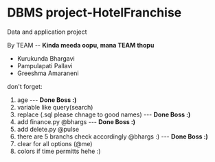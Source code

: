 # DBMS project-HotelFranchise
Data and application project

By TEAM -- **Kinda meeda oopu, mana TEAM thopu**
* Kurukunda Bhargavi
* Pampulapati Pallavi
* Greeshma Amaraneni

don't forget:
1. age --- **Done Boss :)**
2. variable like query(search)
3. replace (.sql please chnage to good names) --- **Done Boss :)**
4. add finance.py @bhargs  --- **Done Boss :)**
5. add delete.py @pulse
6. there are 5 branchs check accordingly @bhargs :) --- **Done Boss :)**
7. clear for all options (@me)
8. colors if time permitts hehe :)
